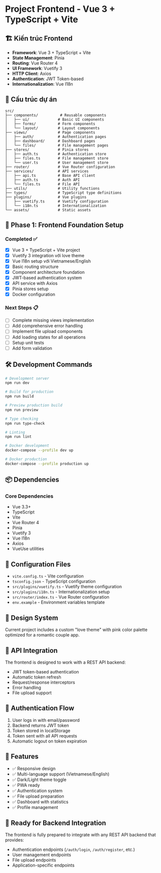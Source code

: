 # Project Frontend - Vue 3 + TypeScript + Vite

## 🏗️ Kiến trúc Frontend
- **Framework**: Vue 3 + TypeScript + Vite
- **State Management**: Pinia
- **Routing**: Vue Router 4
- **UI Framework**: Vuetify 3
- **HTTP Client**: Axios
- **Authentication**: JWT Token-based
- **Internationalization**: Vue I18n

## 📁 Cấu trúc dự án

```
src/
├── components/          # Reusable components
│   ├── ui/             # Basic UI components
│   ├── forms/          # Form components
│   └── layout/         # Layout components
├── views/              # Page components
│   ├── auth/           # Authentication pages
│   ├── dashboard/      # Dashboard pages
│   └── files/          # File management pages
├── stores/             # Pinia stores
│   ├── auth.ts         # Authentication store
│   ├── files.ts        # File management store
│   └── user.ts         # User management store
├── router/             # Vue Router configuration
├── services/           # API services
│   ├── api.ts          # Base API client
│   ├── auth.ts         # Auth API
│   └── files.ts        # File API
├── utils/              # Utility functions
├── types/              # TypeScript type definitions
├── plugins/            # Vue plugins
│   ├── vuetify.ts      # Vuetify configuration
│   └── i18n.ts         # Internationalization
└── assets/             # Static assets
```

## 🚀 Phase 1: Frontend Foundation Setup

### Completed ✅
- [x] Vue 3 + TypeScript + Vite project
- [x] Vuetify 3 integration với love theme
- [x] Vue I18n setup với Vietnamese/English
- [x] Basic routing structure
- [x] Component architecture foundation
- [x] JWT-based authentication system
- [x] API service with Axios
- [x] Pinia stores setup
- [x] Docker configuration

### Next Steps 📋
- [ ] Complete missing views implementation
- [ ] Add comprehensive error handling
- [ ] Implement file upload components
- [ ] Add loading states for all operations
- [ ] Setup unit tests
- [ ] Add form validation

## 🛠️ Development Commands

```bash
# Development server
npm run dev

# Build for production
npm run build

# Preview production build
npm run preview

# Type checking
npm run type-check

# Linting
npm run lint

# Docker development
docker-compose --profile dev up

# Docker production
docker-compose --profile production up
```

## 📦 Dependencies

### Core Dependencies
- Vue 3.3+
- TypeScript
- Vite
- Vue Router 4
- Pinia
- Vuetify 3
- Vue I18n
- Axios
- VueUse utilities

## 🔧 Configuration Files

- `vite.config.ts` - Vite configuration
- `tsconfig.json` - TypeScript configuration
- `src/plugins/vuetify.ts` - Vuetify theme configuration
- `src/plugins/i18n.ts` - Internationalization setup
- `src/router/index.ts` - Vue Router configuration
- `env.example` - Environment variables template

## 🎨 Design System

Current project includes a custom "love theme" with pink color palette optimized for a romantic couple app.

## 📝 API Integration

The frontend is designed to work with a REST API backend:
- JWT token-based authentication
- Automatic token refresh
- Request/response interceptors
- Error handling
- File upload support

## 🔐 Authentication Flow

1. User logs in with email/password
2. Backend returns JWT token
3. Token stored in localStorage
4. Token sent with all API requests
5. Automatic logout on token expiration

## 📱 Features

- ✅ Responsive design
- ✅ Multi-language support (Vietnamese/English)
- ✅ Dark/Light theme toggle
- ✅ PWA ready
- ✅ Authentication system
- ✅ File upload preparation
- ✅ Dashboard with statistics
- ✅ Profile management

## 🚀 Ready for Backend Integration

The frontend is fully prepared to integrate with any REST API backend that provides:
- Authentication endpoints (`/auth/login`, `/auth/register`, etc.)
- User management endpoints
- File upload endpoints
- Application-specific endpoints
